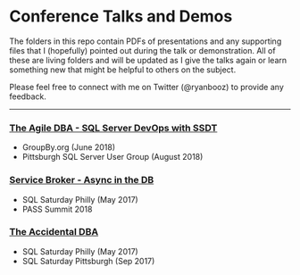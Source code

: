 # Conference Talks and Demos

The folders in this repo contain PDFs of presentations and any supporting files that I (hopefully) pointed out during the talk or demonstration. All of these are living folders and will be updated as I give the talks again or learn something new that might be helpful to others on the subject. 

Please feel free to connect with me on Twitter (@ryanbooz) to provide any feedback.

---

### [__The Agile DBA - SQL Server DevOps with SSDT__](https://github.com/ryanbooz/Presentations/tree/master/The%20Agile%20DBA%20-%20SQL%20Server%20DevOps%20with%20SSDT) ###
 * GroupBy.org (June 2018)
 * Pittsburgh SQL Server User Group (August 2018)

### [__Service Broker - Async in the DB__](https://github.com/ryanbooz/presentations/tree/master/Service%20Broker%20-%20Async%20in%20the%20DB) ###
 * SQL Saturday Philly (May 2017)
 * PASS Summit 2018

### [__The Accidental DBA__](https://github.com/ryanbooz/presentations/tree/master/The%20Accidental%20DBA) ###
 * SQL Saturday Philly (May 2017)
 * SQL Saturday Pittsburgh (Sep 2017)
